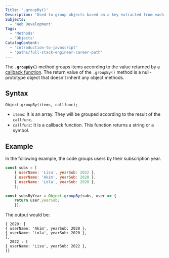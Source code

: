 ```yaml
---
Title: '.groupBy()'
Description: 'Used to group objects based on a key extracted from each object using a provided callback function.'
Subjects:
  - 'Web Development'
Tags:
  - 'Methods'
  - 'Objects'
CatalogContent:
  - 'introduction-to-javascript'
  - 'paths/full-stack-engineer-career-path'
---
```


The **`.groupBy()`** method groups items according to the value returned by a [callback function](https://codecademy.com/ressources/docs/javascript/callbacks). The return value of the `.groupBy()` method is a null-prototype object that doesn't inherit any object methods.

## Syntax

```pseudo
Object.groupBy(items, callfunc);
```

- `items`: It is an array. They will be grouped according to the result of the `callfunc`.
- `callfunc`: It is a callback function. This function returns a string or a symbol.

## Example

In the following example, the code groups users by their subscription year.

```js
const subs = [
    { userName: 'Lisa', yearSub: 2022 },
    { userName: 'Akim', yearSub: 2020 },
    { userName: 'Lola', yearSub: 2020 },
    ];

const subsByYear = Object.groupBy(subs, user => {
    return user.yearSub;
    });
```

The output would be:

```shell
{ 2020: [
{ userName: 'Akim', yearSub: 2020 },
{ userName: 'Lola', yearSub: 2020 },
],
  2022 : [
{ userName: 'Lisa', yearSub: 2022 },
]}
```

## 
